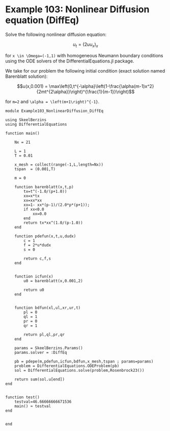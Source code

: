 # Example 103: Nonlinear Diffusion equation (DiffEq)

Solve the following nonlinear diffusion equation:
```math
u_t  = (2uu_x)_{x}
```
for ``x \in \Omega=(-1,1)`` with homogeneous Neumann boundary conditions using the ODE solvers of the DifferentialEquations.jl package.

We take for our problem the following initial condition (exact solution named Barenblatt solution):
```math
u(x,0.001) = \max\left(0,t^{-\alpha}\left(1-\frac{\alpha(m-1)x^2}{2mt^{2\alpha}}\right)^{\frac{1}{m-1}}\right)
```
for ``m=2`` and ``\alpha = \left(m+1\right)^{-1}``.

```
module Example103_NonlinearDiffusion_DiffEq

using SkeelBerzins
using DifferentialEquations

function main()

	Nx = 21

	L = 1
	T = 0.01

	x_mesh = collect(range(-1,L,length=Nx))
	tspan  = (0.001,T)

	m = 0

	function barenblatt(x,t,p)
		tx=t^(-1.0/(p+1.0))
		xx=x*tx
		xx=xx*xx
		xx=1- xx*(p-1)/(2.0*p*(p+1));
		if xx<0.0
			xx=0.0
		end
		return tx*xx^(1.0/(p-1.0))
	end

	function pdefun(x,t,u,dudx)
		c = 1
		f = 2*u*dudx
		s = 0
		
		return c,f,s
	end


	function icfun(x)
		u0 = barenblatt(x,0.001,2)
		
		return u0
	end


	function bdfun(xl,ul,xr,ur,t)
		pl = 0
		ql = 1
		pr = 0
		qr = 1

		return pl,ql,pr,qr
	end

	params = SkeelBerzins.Params()
	params.solver = :DiffEq

	pb = pdepe(m,pdefun,icfun,bdfun,x_mesh,tspan ; params=params)
	problem = DifferentialEquations.ODEProblem(pb)
	sol = DifferentialEquations.solve(problem,Rosenbrock23())

	return sum(sol.u[end])
end


function test()
    testval=46.66666666671536
    main() ≈ testval
end


end
```
